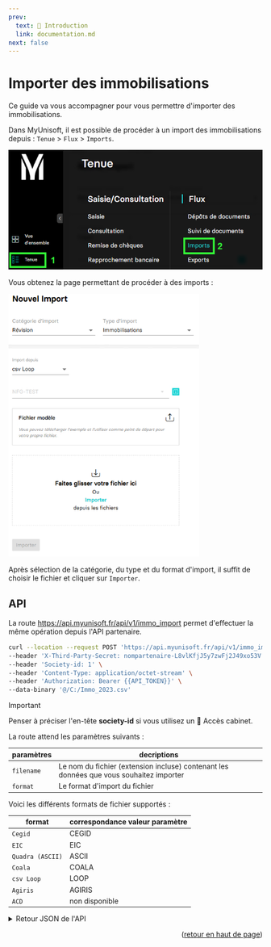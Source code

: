 ```yaml
---
prev:
  text: 🐤 Introduction
  link: documentation.md
next: false
---
```


<span id="readme-top"></span>

# Importer des immobilisations

Ce guide va vous accompagner pour vous permettre d'importer des immobilisations.

Dans MyUnisoft, il est possible de procéder à un import des immobilisations depuis : `Tenue` > `Flux` > `Imports`.

![Aperçu du menu tenue flux import](../../../images/tenue_flux_imports_menu.png)

Vous obtenez la page permettant de procéder à des imports :

![Aperçu du formulaire d'import d'immobilisations](../../../images/imports_immobilisations.png)

Après sélection de la catégorie, du type et du format d'import, il suffit de choisir le fichier et cliquer sur `Importer`.

## API

La route <https://api.myunisoft.fr/api/v1/immo_import> permet d'effectuer la même opération depuis l'API partenaire.

```bash
curl --location --request POST 'https://api.myunisoft.fr/api/v1/immo_import?filename=Immo_2023.csv&format=LOOP&society_id=1' \
--header 'X-Third-Party-Secret: nompartenaire-L8vlKfjJ5y7zwFj2J49xo53V' \
--header 'Society-id: 1' \
--header 'Content-Type: application/octet-stream' \
--header 'Authorization: Bearer {{API_TOKEN}}' \
--data-binary '@/C:/Immo_2023.csv'
```

> [!IMPORTANT]
> Penser à préciser l'en-tête **society-id** si vous utilisez un 🔹 Accès cabinet.

La route attend les paramètres suivants :

| paramètres | decriptions |
| --- | --- |
| `filename` | Le nom du fichier (extension incluse) contenant les données que vous souhaitez importer |
| `format` | Le format d'import du fichier |

Voici les différents formats de fichier supportés :

| format | correspondance valeur paramètre |
| --- | --- |
| `Cegid` | CEGID |
| `EIC` | EIC |
| `Quadra (ASCII)` | ASCII |
| `Coala` | COALA |
| `csv Loop` | LOOP |
| `Agiris` | AGIRIS |
| `ACD` | non disponible |

<details class="details custom-block"><summary>Retour JSON de l'API</summary>

```json
{
  "status": "success"
}
```

</details>

<p align="right">(<a href="#readme-top">retour en haut de page</a>)</p>
